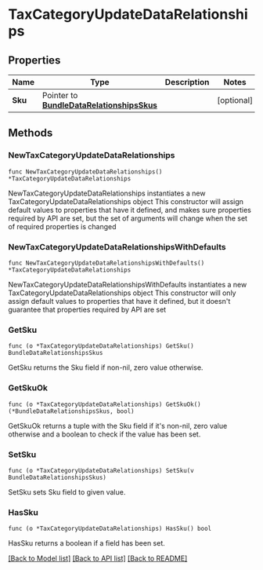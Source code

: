 # TaxCategoryUpdateDataRelationships

## Properties

Name | Type | Description | Notes
------------ | ------------- | ------------- | -------------
**Sku** | Pointer to [**BundleDataRelationshipsSkus**](BundleDataRelationshipsSkus.md) |  | [optional] 

## Methods

### NewTaxCategoryUpdateDataRelationships

`func NewTaxCategoryUpdateDataRelationships() *TaxCategoryUpdateDataRelationships`

NewTaxCategoryUpdateDataRelationships instantiates a new TaxCategoryUpdateDataRelationships object
This constructor will assign default values to properties that have it defined,
and makes sure properties required by API are set, but the set of arguments
will change when the set of required properties is changed

### NewTaxCategoryUpdateDataRelationshipsWithDefaults

`func NewTaxCategoryUpdateDataRelationshipsWithDefaults() *TaxCategoryUpdateDataRelationships`

NewTaxCategoryUpdateDataRelationshipsWithDefaults instantiates a new TaxCategoryUpdateDataRelationships object
This constructor will only assign default values to properties that have it defined,
but it doesn't guarantee that properties required by API are set

### GetSku

`func (o *TaxCategoryUpdateDataRelationships) GetSku() BundleDataRelationshipsSkus`

GetSku returns the Sku field if non-nil, zero value otherwise.

### GetSkuOk

`func (o *TaxCategoryUpdateDataRelationships) GetSkuOk() (*BundleDataRelationshipsSkus, bool)`

GetSkuOk returns a tuple with the Sku field if it's non-nil, zero value otherwise
and a boolean to check if the value has been set.

### SetSku

`func (o *TaxCategoryUpdateDataRelationships) SetSku(v BundleDataRelationshipsSkus)`

SetSku sets Sku field to given value.

### HasSku

`func (o *TaxCategoryUpdateDataRelationships) HasSku() bool`

HasSku returns a boolean if a field has been set.


[[Back to Model list]](../README.md#documentation-for-models) [[Back to API list]](../README.md#documentation-for-api-endpoints) [[Back to README]](../README.md)


